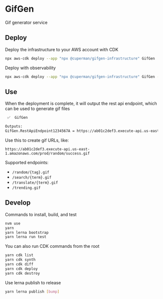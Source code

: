 # GifGen

Gif generator service

## Deploy

Deploy the infrastructure to your AWS account with CDK

```bash
npx aws-cdk deploy --app "npx @cuperman/gifgen-infrastructure" GifGen
```

Deploy with observability

```bash
npx aws-cdk deploy --app "npx @cuperman/gifgen-infrastructure" GifGen --context observe
```

## Use

When the deployment is complete, it will output the rest api endpoint, which can be used to generate gif files

```bash
 ✅  GifGen

Outputs:
GifGen.RestApiEndpoint1234567A = https://ab01c2def3.execute-api.us-east-1.amazonaws.com/prod/
```

Use this to create gif URLs, like:

`https://ab01c2def3.execute-api.us-east-1.amazonaws.com/prod/random/success.gif`

Supported endpoints:

* `/random/{tag}.gif`
* `/search/{term}.gif`
* `/translate/{term}.gif`
* `/trending.gif`

## Develop

Commands to install, build, and test

```bash
nvm use
yarn
yarn lerna bootstrap
yarn lerna run test
```

You can also run CDK commands from the root

```bash
yarn cdk list
yarn cdk synth
yarn cdk diff
yarn cdk deploy
yarn cdk destroy
```

Use lerna publish to release

```bash
yarn lerna publish [bump]
```